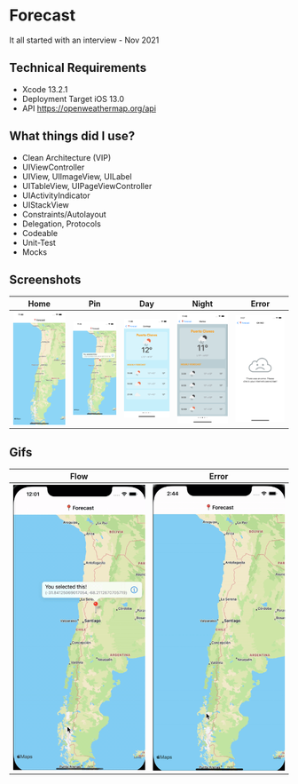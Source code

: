 # Forecast
It all started with an interview - Nov 2021


## Technical Requirements
* Xcode 13.2.1
* Deployment Target iOS 13.0
* API https://openweathermap.org/api

## What things did I use?

- Clean Architecture (VIP)
- UIViewController
- UIView, UIImageView, UILabel
- UITableView, UIPageViewController
- UIActivityIndicator
- UIStackView
- Constraints/Autolayout
- Delegation, Protocols
- Codeable
- Unit-Test
- Mocks

## Screenshots

| Home | Pin | Day | Night | Error |
|:-------:|:----:|:-----:|:-----:|:-----:|
| ![Home](./resources/home.png)| ![Pin](./resources/pin.png) | ![Day](./resources/day.png) | ![Night](./resources/night.png) |  ![Error](./resources/error.png) |


## Gifs

| Flow | Error | 
|:-------:|:----:|
| ![Flow](./resources/flow.gif)| ![Error](./resources/error.gif) |

